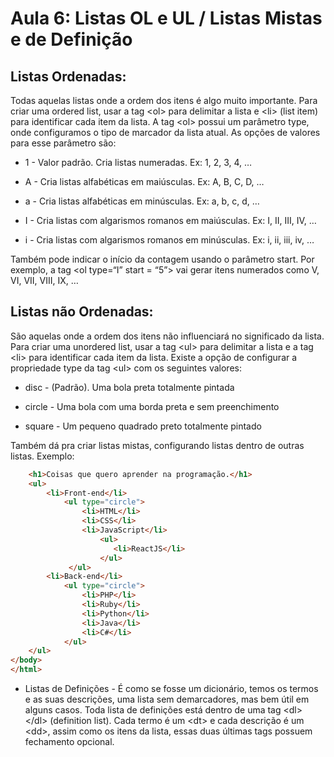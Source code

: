 # Aula 6: Listas OL e UL / Listas Mistas e de Definição

## Listas Ordenadas:

Todas aquelas listas onde a ordem dos itens é algo muito importante. Para criar uma ordered list, usar a tag &lt;ol&gt; para delimitar a lista e &lt;li&gt; (list item) para identificar cada item da lista. A tag &lt;ol&gt; possui um parâmetro type, onde configuramos o tipo de marcador da lista atual. As opções de valores para esse parâmetro são:

* 1 - Valor padrão. Cria listas numeradas. Ex: 1, 2, 3, 4, … 

* A - Cria listas alfabéticas em maiúsculas. Ex: A, B, C, D, … 

* a - Cria listas alfabéticas em minúsculas. Ex: a, b, c, d, … 

* I - Cria listas com algarismos romanos em maiúsculas. Ex: I, II, III, IV, … 

* i - Cria listas com algarismos romanos em minúsculas. Ex: i, ii, iii, iv, … 

Também pode indicar o início da contagem usando o parâmetro start. Por exemplo, a tag &lt;ol type=“I” start = “5”&gt; vai gerar itens numerados como V, VI, VII, VIII, IX, … 


## Listas não Ordenadas:

São aquelas onde a ordem dos itens não influenciará no significado da lista. Para criar uma unordered list, usar a tag &lt;ul&gt; para delimitar a lista e a tag &lt;li&gt; para identificar cada item da lista. Existe a opção de configurar a propriedade type da tag &lt;ul&gt; com os seguintes valores: 

* disc - (Padrão). Uma bola preta totalmente pintada 

* circle - Uma bola com uma borda preta e sem preenchimento 

* square - Um pequeno quadrado preto totalmente pintado 
 
Também dá pra criar listas mistas, configurando listas dentro de outras listas. Exemplo: 
~~~html 
    <h1>Coisas que quero aprender na programação.</h1>
    <ul>
        <li>Front-end</li>
            <ul type="circle">
                <li>HTML</li>
                <li>CSS</li>
                <li>JavaScript</li>
                    <ul>
                       <li>ReactJS</li> 
                    </ul>
             </ul>
        <li>Back-end</li>
            <ul type="circle">
                <li>PHP</li>
                <li>Ruby</li>
                <li>Python</li>
                <li>Java</li>
                <li>C#</li>
            </ul>
    </ul>
</body>
</html>
~~~
 



* Listas de Definições - É como se fosse um dicionário, temos os termos e as suas descrições, uma lista sem demarcadores, mas bem útil em alguns casos. Toda lista de definições está dentro de uma tag &lt;dl&gt; &lt;/dl&gt; (definition list). Cada termo é um &lt;dt&gt; e cada descrição é um &lt;dd&gt;, assim como os itens da lista, essas duas últimas tags possuem fechamento opcional. 
 
